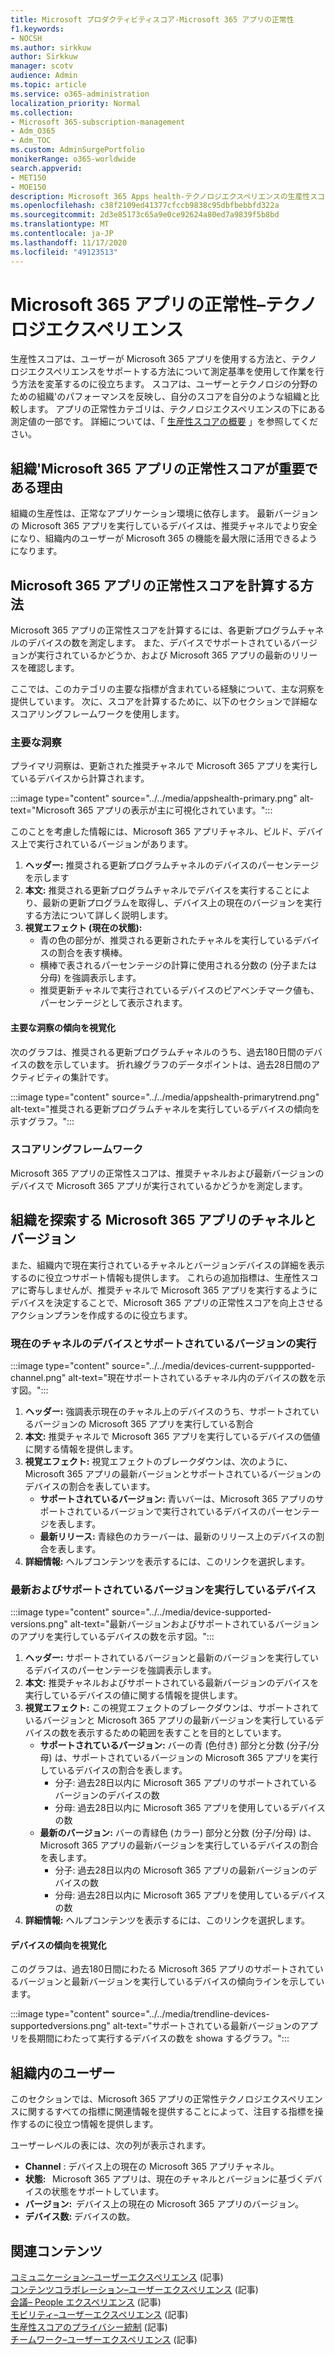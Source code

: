 ```yaml
---
title: Microsoft プロダクティビティスコア-Microsoft 365 アプリの正常性
f1.keywords:
- NOCSH
ms.author: sirkkuw
author: Sirkkuw
manager: scotv
audience: Admin
ms.topic: article
ms.service: o365-administration
localization_priority: Normal
ms.collection:
- Microsoft 365-subscription-management
- Adm_O365
- Adm_TOC
ms.custom: AdminSurgePortfolio
monikerRange: o365-worldwide
search.appverid:
- MET150
- MOE150
description: Microsoft 365 Apps health-テクノロジエクスペリエンスの生産性スコアの詳細。
ms.openlocfilehash: c38f2109ed41377cfccb9838c95dbfbebbfd322a
ms.sourcegitcommit: 2d3e85173c65a9e0ce92624a80ed7a9839f5b8bd
ms.translationtype: MT
ms.contentlocale: ja-JP
ms.lasthandoff: 11/17/2020
ms.locfileid: "49123513"
---
```

# <a name="microsoft-365-apps-health--technology-experiences"></a>Microsoft 365 アプリの正常性–テクノロジエクスペリエンス

生産性スコアは、ユーザーが Microsoft 365 アプリを使用する方法と、テクノロジエクスペリエンスをサポートする方法について測定基準を使用して作業を行う方法を変革するのに役立ちます。 スコアは、ユーザーとテクノロジの分野のための組織&#39;のパフォーマンスを反映し、自分のスコアを自分のような組織と比較します。 アプリの正常性カテゴリは、テクノロジエクスペリエンスの下にある測定値の一部です。 詳細については、「 [生産性スコアの概要](productivity-score.md) 」を参照してください。

## <a name="why-your-organization39s-microsoft-365-apps-health-score-matters"></a>組織&#39;Microsoft 365 アプリの正常性スコアが重要である理由

組織の生産性は、正常なアプリケーション環境に依存します。 最新バージョンの Microsoft 365 アプリを実行しているデバイスは、推奨チャネルでより安全になり、組織内のユーザーが Microsoft 365 の機能を最大限に活用できるようになります。

## <a name="how-we-calculate-the-microsoft-365-apps-health-score"></a>Microsoft 365 アプリの正常性スコアを計算する方法

Microsoft 365 アプリの正常性スコアを計算するには、各更新プログラムチャネルのデバイスの数を測定します。 また、デバイスでサポートされているバージョンが実行されているかどうか、および Microsoft 365 アプリの最新のリリースを確認します。

ここでは、このカテゴリの主要な指標が含まれている経験について、主な洞察を提供しています。 次に、スコアを計算するために、以下のセクションで詳細なスコアリングフレームワークを使用します。

### <a name="primary-insight"></a>主要な洞察

プライマリ洞察は、更新された推奨チャネルで Microsoft 365 アプリを実行しているデバイスから計算されます。

:::image type="content" source="../../media/appshealth-primary.png" alt-text="Microsoft 365 アプリの表示が主に可視化されています。":::

このことを考慮した情報には、Microsoft 365 アプリチャネル、ビルド、デバイス上で実行されているバージョンがあります。

1. **ヘッダー:**  推奨される更新プログラムチャネルのデバイスのパーセンテージを示します
1. **本文:**  推奨される更新プログラムチャネルでデバイスを実行することにより、最新の更新プログラムを取得し、デバイス上の現在のバージョンを実行する方法について詳しく説明します。
1. **視覚エフェクト (現在の状態):**
    - 青の色の部分が、推奨される更新されたチャネルを実行しているデバイスの割合を表す横棒。
    - 横棒で表されるパーセンテージの計算に使用される分数の (分子または分母) を強調表示します。
    - 推奨更新チャネルで実行されているデバイスのピアベンチマーク値も、パーセンテージとして表示されます。

#### <a name="trend-visualization-of-the-primary-insight"></a>主要な洞察の傾向を視覚化

次のグラフは、推奨される更新プログラムチャネルのうち、過去180日間のデバイスの数を示しています。 折れ線グラフのデータポイントは、過去28日間のアクティビティの集計です。

:::image type="content" source="../../media/appshealth-primarytrend.png" alt-text="推奨される更新プログラムチャネルを実行しているデバイスの傾向を示すグラフ。":::

### <a name="scoring-framework"></a>スコアリングフレームワーク

Microsoft 365 アプリの正常性スコアは、推奨チャネルおよび最新バージョンのデバイスで Microsoft 365 アプリが実行されているかどうかを測定します。

## <a name="explore-your-organization-microsoft-365-app-channels-and-versions"></a>組織を探索する Microsoft 365 アプリのチャネルとバージョン

また、組織内で現在実行されているチャネルとバージョンデバイスの詳細を表示するのに役立つサポート情報も提供します。 これらの追加指標は、生産性スコアに寄与しませんが、推奨チャネルで Microsoft 365 アプリを実行するようにデバイスを決定することで、Microsoft 365 アプリの正常性スコアを向上させるアクションプランを作成するのに役立ちます。

### <a name="devices-on-current-channel-and-running-supported-versions"></a>現在のチャネルのデバイスとサポートされているバージョンの実行

:::image type="content" source="../../media/devices-current-suppported-channel.png" alt-text="現在サポートされているチャネル内のデバイスの数を示す図。":::

1. **ヘッダー:**  強調表示現在のチャネル上のデバイスのうち、サポートされているバージョンの Microsoft 365 アプリを実行している割合
1. **本文:**  推奨チャネルで Microsoft 365 アプリを実行しているデバイスの価値に関する情報を提供します。
1. **視覚エフェクト:**  視覚エフェクトのブレークダウンは、次のように、Microsoft 365 アプリの最新バージョンとサポートされているバージョンのデバイスの割合を表しています。
    - **サポートされているバージョン:** 青いバーは、Microsoft 365 アプリのサポートされているバージョンで実行されているデバイスのパーセンテージを表します。
    - **最新リリース:** 青緑色のカラーバーは、最新のリリース上のデバイスの割合を表します。
1. **詳細情報:**   ヘルプコンテンツを表示するには、このリンクを選択します。

### <a name="devices-running-latest-and-supported-versions"></a>最新およびサポートされているバージョンを実行しているデバイス

:::image type="content" source="../../media/device-supported-versions.png" alt-text="最新バージョンおよびサポートされているバージョンのアプリを実行しているデバイスの数を示す図。":::

1. **ヘッダー:**  サポートされているバージョンと最新のバージョンを実行しているデバイスのパーセンテージを強調表示します。
1. **本文:**  推奨チャネルおよびサポートされている最新バージョンのデバイスを実行しているデバイスの値に関する情報を提供します。
1. **視覚エフェクト:** この視覚エフェクトのブレークダウンは、サポートされているバージョンと Microsoft 365 アプリの最新バージョンを実行しているデバイスの数を表示するための範囲を表すことを目的としています。
    - **サポートされているバージョン:** バーの青 (色付き) 部分と分数 (分子/分母) は、サポートされているバージョンの Microsoft 365 アプリを実行しているデバイスの割合を表します。
        - 分子: 過去28日以内に Microsoft 365 アプリのサポートされているバージョンのデバイスの数
        - 分母: 過去28日以内に Microsoft 365 アプリを使用しているデバイスの数
    - **最新のバージョン:** バーの青緑色 (カラー) 部分と分数 (分子/分母) は、Microsoft 365 アプリの最新バージョンを実行しているデバイスの割合を表します。
        - 分子: 過去28日以内の Microsoft 365 アプリの最新バージョンのデバイスの数
        - 分母: 過去28日以内に Microsoft 365 アプリを使用しているデバイスの数
1. **詳細情報:**   ヘルプコンテンツを表示するには、このリンクを選択します。

#### <a name="trend-visualization-of-the-devices"></a>デバイスの傾向を視覚化

このグラフは、過去180日間にわたる Microsoft 365 アプリのサポートされているバージョンと最新バージョンを実行しているデバイスの傾向ラインを示しています。

:::image type="content" source="../../media/trendline-devices-supportedversions.png" alt-text="サポートされている最新バージョンのアプリを長期間にわたって実行するデバイスの数を showa するグラフ。":::

## <a name="people-in-your-organization"></a>組織内のユーザー

このセクションでは、Microsoft 365 アプリの正常性テクノロジエクスペリエンスに関するすべての指標に関連情報を提供することによって、注目する指標を操作するのに役立つ情報を提供します。

ユーザーレベルの表には、次の列が表示されます。

- **Channel** : デバイス上の現在の Microsoft 365 アプリチャネル。
- **状態:**   Microsoft 365 アプリは、現在のチャネルとバージョンに基づくデバイスの状態をサポートしています。
- **バージョン:**  デバイス上の現在の Microsoft 365 アプリのバージョン。
- **デバイス数:**  デバイスの数。

## <a name="related-content"></a>関連コンテンツ

[コミュニケーション–ユーザーエクスペリエンス](communication.md) (記事) \
[コンテンツコラボレーション–ユーザーエクスペリエンス](content-collaboration.md) (記事) \
[会議– People エクスペリエンス](meetings.md) (記事) \
[モビリティ–ユーザーエクスペリエンス](mobility.md) (記事) \
[生産性スコアのプライバシー統制](privacy.md) (記事) \
[チームワーク–ユーザーエクスペリエンス](teamwork.md) (記事)